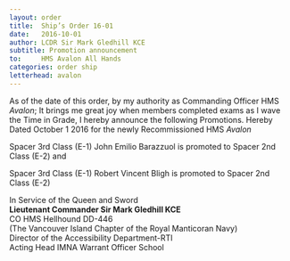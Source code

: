```yaml
---
layout: order
title:  Ship’s Order 16-01
date:   2016-10-01
author: LCDR Sir Mark Gledhill KCE
subtitle: Promotion announcement
to:     HMS Avalon All Hands
categories: order ship
letterhead: avalon
---
```


As of the date of this order, by my authority as
Commanding Officer HMS *Avalon*;
It brings me great joy when members completed exams as I wave the Time in Grade, I hereby
announce the following Promotions. Hereby Dated October 1 2016 for the newly Recommissioned HMS  *Avalon*

 Spacer 3rd Class (E-1) John Emilio Barazzuol is promoted to Spacer 2nd Class (E-2) and

Spacer 3rd Class (E-1) Robert Vincent Bligh is promoted to Spacer 2nd Class (E-2) 


In Service of the Queen and Sword  
**Lieutenant Commander Sir Mark Gledhill KCE**  
CO HMS Hellhound DD-446  
(The Vancouver Island Chapter of the Royal Manticoran Navy)  
Director of the Accessibility Department-RTI  
Acting Head IMNA Warrant Officer School